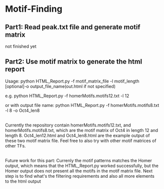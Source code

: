 # Motif-Finding

## Part1: Read peak.txt file and generate motif matrix
not finished yet

## Part2: Use motif matrix to generate the html report
Usage: python HTML_Report.py -f motif_matrix_file -l motif_length [optional]-o output_file_name(out.html if not specified)

e.g. python HTML_Report.py -f homerMotifs.motifs12.txt -l 12

or with output file name: python HTML_Report.py -f homerMotifs.motifs8.txt -l 8 -o Oct4_len8
<br/><br/>

Currently the repository contain homerMotifs.motifs12.txt, and homerMotifs.motifs8.txt, which are the motif matrix of Oct4 in length 12 and length 8. Oct4_len12.html and Oct4_len8.html are the example output of these two motif matrix file. Feel free to also try with other motif matrices of other TFs.
<br/><br/>

Future work for this part: Currenly the motif patterns matches the Homer output, which means that the HTML_Report.py worked successfully, but the Homer output does not present all the motifs in the motif matrix file. Next step is to find what's the filtering requirements and also all more elements to the html output
